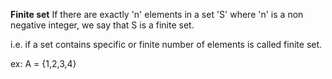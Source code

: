 **Finite set**
If there are exactly 'n' elements in a set 'S' where 'n' is a non negative integer,  we say that S is a finite set.

i.e. if a set contains specific or finite number of elements is called finite set.

ex:
    A = {1,2,3,4}